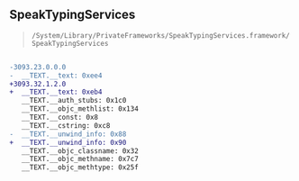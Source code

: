 ## SpeakTypingServices

> `/System/Library/PrivateFrameworks/SpeakTypingServices.framework/SpeakTypingServices`

```diff

-3093.23.0.0.0
-  __TEXT.__text: 0xee4
+3093.32.1.2.0
+  __TEXT.__text: 0xeb4
   __TEXT.__auth_stubs: 0x1c0
   __TEXT.__objc_methlist: 0x134
   __TEXT.__const: 0x8
   __TEXT.__cstring: 0xc8
-  __TEXT.__unwind_info: 0x88
+  __TEXT.__unwind_info: 0x90
   __TEXT.__objc_classname: 0x32
   __TEXT.__objc_methname: 0x7c7
   __TEXT.__objc_methtype: 0x25f

```
